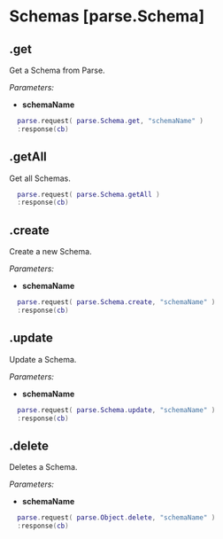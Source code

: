 # Schemas [parse.Schema]

## .get

Get a Schema from Parse.

*Parameters:*

* __schemaName__

```lua
  parse.request( parse.Schema.get, "schemaName" )
  :response(cb)
```

## .getAll

Get all Schemas.

```lua
  parse.request( parse.Schema.getAll )
  :response(cb)
```

## .create

Create a new Schema.

*Parameters:*

* __schemaName__

```lua
  parse.request( parse.Schema.create, "schemaName" )
  :response(cb)
```

## .update

Update a Schema.

*Parameters:*

* __schemaName__

```lua
  parse.request( parse.Schema.update, "schemaName" )
  :response(cb)
```

## .delete

Deletes a Schema.

*Parameters:*

* __schemaName__

```lua
  parse.request( parse.Object.delete, "schemaName" )
  :response(cb)
```
